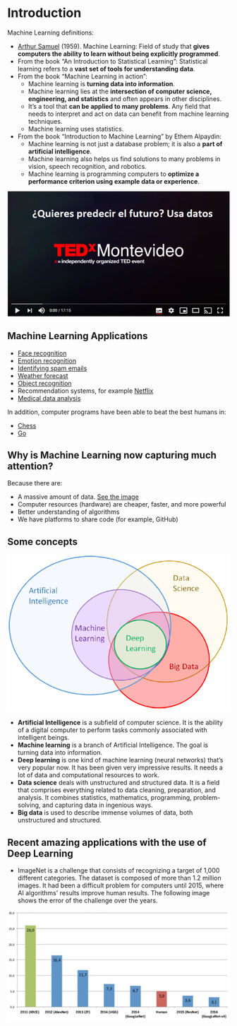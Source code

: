 # Introduction

Machine Learning definitions:

- [Arthur Samuel](https://es.wikipedia.org/wiki/Arthur_L._Samuel) (1959). Machine Learning: Field of study that **gives computers the ability to learn without being explicitly programmed**.
- From the book “An Introduction to Statistical Learning”: Statistical learning refers to a **vast set of tools for understanding data**.
- From the book “Machine Learning in action”:
  - Machine learning is **turning data into information**.
  - Machine learning lies at the **intersection of computer science, engineering, and statistics** and often appears in other disciplines.
  - It’s a tool that **can be applied to many problems**. Any field that needs to interpret and act on data can benefit from machine learning techniques.
  - Machine learning uses statistics.
- From the book “Introduction to Machine Learning” by Ethem Alpaydin:
  - Machine learning is not just a database problem; it is also a **part of artificial intelligence**.
  - Machine learning also helps us find solutions to many problems in vision, speech recognition, and robotics.
  - Machine learning is programming computers to **optimize a performance criterion using example data or experience**.


[![Watch the video](images/1_video.png)](https://youtu.be/1iqh1B1OZAg) 

## Machine Learning Applications

- [Face recognition](https://www.google.com/search?q=face+recognition&safe=strict&rlz=1C1SQJL_enMX896MX896&sxsrf=ALeKk02HE65u5YMjiZ411PRbRNGwaTeXKA:1608154734698&source=lnms&tbm=isch&sa=X&ved=2ahUKEwi--9Gdu9PtAhUC7awKHaJKC4IQ_AUoAXoECAIQAw&biw=837&bih=492&dpr=1.25)
- [Emotion recognition](https://www.google.com/search?q=emotion+recognition&tbm=isch&ved=2ahUKEwjQ-Ljnu9PtAhVOR6wKHafLBq0Q2-cCegQIABAA&oq=emotion+recognition&gs_lcp=CgNpbWcQAzIECAAQQzICCAAyBAgAEB4yBAgAEB4yBAgAEB4yBAgAEB4yBAgAEB4yBAgAEB4yBAgAEB4yBAgAEB46BAgjECc6BQgAELEDOggIABCxAxCDAToHCAAQsQMQQ1CouQpYkMoKYLjLCmgAcAB4AIABpgOIAcIWkgEKMS4xNi4wLjEuMZgBAKABAaoBC2d3cy13aXotaW1nwAEB&sclient=img&ei=CX_aX5DQHM6OsQWnl5voCg&bih=492&biw=837&rlz=1C1SQJL_enMX896MX896&safe=strict)
- [Identifying spam emails](https://www.google.com/search?q=Identifying+spam+emails&tbm=isch&safe=strict&rlz=1C1SQJL_enMX896MX896&hl=es&sa=X&ved=2ahUKEwj26PDhvNPtAhWIWKwKHQtpAq4QBXoECAEQLQ&biw=823&bih=478)
- [Weather forecast](https://www.google.com/search?q=Weather+forecast&tbm=isch&ved=2ahUKEwi4hIv7vNPtAhUBOa0KHXrmAwMQ2-cCegQIABAA&oq=Wheather+forecast&gs_lcp=CgNpbWcQA1AAWABgr7sBaABwAHgAgAEAiAEAkgEAmAEAqgELZ3dzLXdpei1pbWc&sclient=img&ei=P4DaX_joBYHytAX6zI8Y&bih=478&biw=823&rlz=1C1SQJL_enMX896MX896&safe=strict&hl=es)
- [Object recognition](https://www.google.com/search?q=Object+recognition&tbm=isch&ved=2ahUKEwjYqeWHvdPtAhWXYqwKHb4JBJQQ2-cCegQIABAA&oq=Object+recognition&gs_lcp=CgNpbWcQAzICCAAyBAgAEB4yBAgAEB4yBAgAEB4yBAgAEB4yBAgAEB4yBAgAEB4yBAgAEB4yBAgAEB4yBAgAEB46BAgjECc6BQgAELEDOgQIABBDOggIABCxAxCDAVDhkAFYoaMBYMekAWgAcAB4AIAB4gGIAesXkgEGMC4xMS42mAEAoAEBqgELZ3dzLXdpei1pbWfAAQE&sclient=img&ei=WYDaX5iZLZfFsQW-k5CgCQ&bih=478&biw=823&rlz=1C1SQJL_enMX896MX896&safe=strict&hl=es)
- Recommendation systems, for example [Netflix](https://www.topbots.com/netflix-movie-recommender-system-rework/)
- [Medical data analysis](https://www.datapine.com/blog/big-data-examples-in-healthcare/)

In addition, computer programs have been able to beat the best humans in:
- [Chess](https://www.bbc.com/news/av/world-us-canada-39888639)
- [Go](https://fortune.com/2016/03/12/googles-go-computer-vs-human/#:~:text=In%20a%20decisive%20step%20forward,of%20Go's%20most%20dominant%20players.)

## Why is Machine Learning now capturing much attention?

Because there are:
- A massive amount of data. [See the image](https://www.visualcapitalist.com/every-minute-internet-2020/)
- Computer resources (hardware) are cheaper, faster, and more powerful
- Better understanding of algorithms
- We have platforms to share code (for example, GitHub)

## Some concepts

![](/images/1_concepts.png)

- **Artificial Intelligence** is a subfield of computer science. It is the ability of a digital computer to perform tasks commonly associated with intelligent beings.
- **Machine learning** is a branch of Artificial Intelligence. The goal is turning data into information.
- **Deep learning** is one kind of machine learning (neural networks) that’s very popular now. It has been given very impressive results. It needs a lot of data and computational resources to work.
- **Data science** deals with unstructured and structured data. It is a field that comprises everything related to data cleaning, preparation, and analysis. It combines statistics, mathematics, programming, problem-solving, and capturing data in ingenious ways.
- **Big data** is used to describe immense volumes of data, both unstructured and structured.

## Recent amazing applications with the use of Deep Learning

- ImageNet is a challenge that consists of recognizing a target of 1,000 different categories. The dataset is composed of more than 1.2 million images. It had been a difficult problem for computers until 2015, where AI algorithms' results improve human results. The following image shows the error of the challenge over the years.

![](/images/1_imagenet_error.png)

